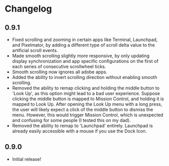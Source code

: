 # Changelog

## 0.9.1

- Fixed scrolling and zooming in certain apps like Terminal, Launchpad, and Pixelmator, by adding a different type of scroll delta value to the artificial scroll events.
- Made smooth scrolling slightly more responsive, by only updating display synchronization and app specific configurations on the first of each series of consecutive scrollwheel ticks.
- Smooth scrolling now ignores all adobe apps.
- Added the ability to invert scrolling direction without enabling smooth scrolling.
- Removed the ability to remap clicking and holding the middle button to 'Look Up', as this option might lead to a bad user experience. Suppose clicking the middle button is mapped to Mission Control, and holding it is mapped to Look Up. After opening the Look Up menu with a long press, the user will likely expect a click of the middle button to dismiss the menu. However, this would trigger Mission Control, which is unexpected and confusing for some people (I tested this on my dad).
- Removed the ability to remap to 'Launchpad' entirely. Launchpad is already easily accessible with a mouse if you use the Dock Icon.


## 0.9.0

- Initial release!
